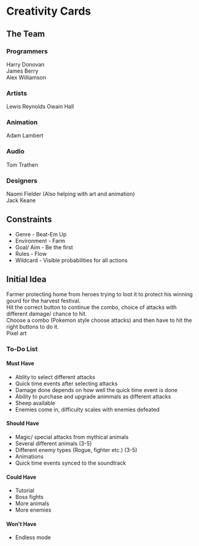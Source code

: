 # Creativity Cards

## The Team

### Programmers
Harry Donovan\
James Berry\
Alex Williamson

### Artists
Lewis Reynolds
Owain Hall

### Animation
Adam Lambert

### Audio
Tom Trathen

### Designers
Naomi Fielder (Also helping with art and animation)\
Jack Keane


## Constraints
* Genre - Beat-Em Up
* Environment - Farm
* Goal/ Aim - Be the first
* Rules - Flow
* Wildcard - Visible probabilities for all actions

## Initial Idea

Farmer protecting home from heroes trying to loot it to protect his winning gourd for the harvest festival.\
Hit the correct button to continue the combo, choice of attacks with different damage/ chance to hit.\
Choose a combo (Pokemon style choose attacks) and then have to hit the right buttons to do it.\
Pixel art

### To-Do List
#### Must Have
* Ablity to select different attacks
* Quick time events after selecting attacks
* Damage done depends on how well the quick time event is done 
* Ability to purchase and upgrade animmals as different attacks
* Sheep available
* Enemies come in, difficulty scales with enemies defeated

#### Should Have
* Magic/ special attacks from mythical animals
* Several different animals (3-5)
* Different enemy types (Rogue, fighter etc.) (3-5)
* Animations
* Quick time events synced to the soundtrack

#### Could Have
* Tutorial
* Boss fights
* More animals
* More enemies

#### Won't Have
* Endless mode
